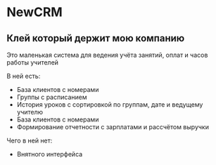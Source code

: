 # NewCRM
<h2>Клей который держит мою компанию</h2>
<p>Это маленькая система для ведения учёта занятий, оплат и часов работы учителей</p>
<p>В ней есть:</p>
<ul>
<li>База клиентов с номерами</li>
<li>Группы с расписанием</li>
<li>История уроков с сортировкой по группам, дате и ведущему учителю</li>
<li>База клиентов с номерами</li>
<li>Формирование отчетности с зарплатами и рассчётом выручки</li>

</ul>
<p>Чего в ней нет:</p>
<ul>
<li>Внятного интерфейса</li>

</ul>
